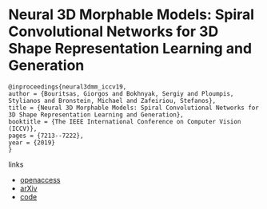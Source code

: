 # Neural 3D Morphable Models: Spiral Convolutional Networks for 3D Shape Representation Learning and Generation

```
@inproceedings{neural3dmm_iccv19,
author = {Bouritsas, Giorgos and Bokhnyak, Sergiy and Ploumpis, Stylianos and Bronstein, Michael and Zafeiriou, Stefanos},
title = {Neural 3D Morphable Models: Spiral Convolutional Networks for 3D Shape Representation Learning and Generation},
booktitle = {The IEEE International Conference on Computer Vision (ICCV)},
pages = {7213--7222},
year = {2019}
}
```

links
- [openaccess](http://openaccess.thecvf.com/content_ICCV_2019/html/Bouritsas_Neural_3D_Morphable_Models_Spiral_Convolutional_Networks_for_3D_Shape_ICCV_2019_paper.html)
- [arXiv](https://arxiv.org/abs/1905.02876)
- [code](https://github.com/gbouritsas/neural3DMM)
